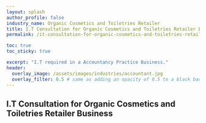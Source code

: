 ```yaml
---
layout: splash 
author_profile: false 
industry_name: Organic Cosmetics and Toiletries Retailer
title: I.T Consultation for Organic Cosmetics and Toiletries Retailer Business
permalink: /it-consultation-for-organic-cosmetics-and-toiletries-retailer-business

toc: true
toc_sticky: true

excerpt: "I.T required in a Accountancy Practice Business."
header:
  overlay_image: /assets/images/industries/accountant.jpg
  overlay_filter: 0.5 # same as adding an opacity of 0.5 to a black background
---
```


## I.T Consultation for Organic Cosmetics and Toiletries Retailer Business